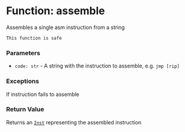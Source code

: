 # Function: assemble

Assembles a single asm instruction from a string

```admonish success title=""
This function is safe
```

### Parameters
- `code: str` - A string with the instruction to assemble, e.g. `jmp [rip]`

### Exceptions
If instruction fails to assemble

### Return Value
Returns an [`Inst`](objects-inst.md) representing the assembled instruction
